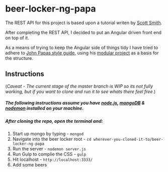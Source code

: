 # beer-locker-ng-papa 
The REST API for this project is based upon a tutorial writen by [Scott Smith][rest-tutorial].

After completing the REST API, I decided to put an Angular driven front end on top of it.

As a means of trying to keep the Angular side of things tidy I have tried to adhere to [John Papas style guide], using his [modular project] as a basis for the structure. 


## Instructions
(*Caveat - The current stage of the master branch is WIP so its not fully working, but if you want to clone and run it to see whats there feel free.*)

##### The following instructions assume you have [node.js], [mongoDB] & [nodemon] installed on your machine.

##### After cloning the repo, open the terminal and: 

1. Start up mongo by typing - ``mongod``
2. Navigate into the beer locker root - ``cd wherever-you-cloned-it-to/beer-locker-ng-papa``
3. Run the server - ``nodemon server.js``
4. Run Gulp to complie the CSS - ``gulp``
5. Hit localhost - ``http://localhost:3333/`` 
6. Add some beers

[John Papas style guide]:https://github.com/johnpapa/angularjs-styleguide
[modular project]:https://github.com/johnpapa/ng-demos/tree/master/modular
[rest-tutorial]:http://scottksmith.com/blog/2014/05/02/building-restful-apis-with-node/
[node.js]:http://nodejs.org/
[mongoDB]:https://www.mongodb.org/
[nodemon]:http://nodemon.io/